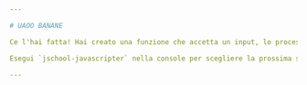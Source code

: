 ```yaml
---

# UAOO BANANE

Ce l'hai fatta! Hai creato una funzione che accetta un input, lo processa, e fornisce un output.

Esegui `jschool-javascripter` nella console per scegliere la prossima sfida.

---
```

